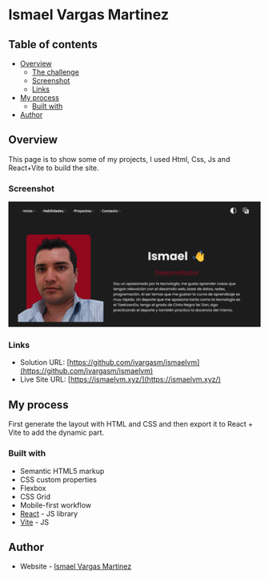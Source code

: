 # Ismael Vargas Martinez

## Table of contents

- [Overview](#overview)
  - [The challenge](#the-challenge)
  - [Screenshot](#screenshot)
  - [Links](#links)
- [My process](#my-process)
  - [Built with](#built-with)
- [Author](#author)

## Overview
This page is to show some of my projects, I used Html, Css, Js and React+Vite to build the site.

### Screenshot

![](./src/assets/imgs/screen.png)

### Links

- Solution URL: [https://github.com/ivargasm/ismaelvm](https://github.com/ivargasm/ismaelvm)
- Live Site URL: [https://ismaelvm.xyz/](https://ismaelvm.xyz/)

## My process

First generate the layout with HTML and CSS and then export it to React + Vite to add the dynamic part.

### Built with

- Semantic HTML5 markup
- CSS custom properties
- Flexbox
- CSS Grid
- Mobile-first workflow
- [React](https://reactjs.org/) - JS library
- [Vite](https://vitejs.dev/) - JS

## Author

- Website - [Ismael Vargas Martinez](https://ivargasm.com)
